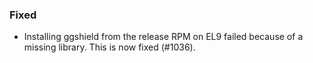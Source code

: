 ### Fixed

- Installing ggshield from the release RPM on EL9 failed because of a missing library. This is now fixed (#1036).
